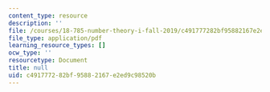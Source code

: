 ```yaml
---
content_type: resource
description: ''
file: /courses/18-785-number-theory-i-fall-2019/c491777282bf95882167e2ed9c98520b_MIT18_785F19_lec26.pdf
file_type: application/pdf
learning_resource_types: []
ocw_type: ''
resourcetype: Document
title: null
uid: c4917772-82bf-9588-2167-e2ed9c98520b
---
```

